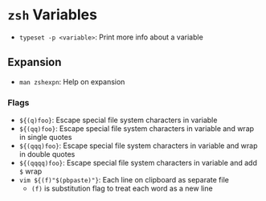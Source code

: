 # `zsh` Variables

- `typeset -p <variable>`: Print more info about a variable

## Expansion

- `man zshexpn`: Help on expansion

### Flags

- `${(q)foo}`: Escape special file system characters in variable
- `${(qq)foo}`: Escape special file system characters in variable and wrap in single quotes
- `${(qqq)foo}`: Escape special file system characters in variable and wrap in double quotes
- `${(qqqq)foo}`: Escape special file system characters in variable and add `$` wrap
- `vim ${(f)"$(pbpaste)"}`: Each line on clipboard as separate file
    - `(f)` is substitution flag to treat each word as a new line
